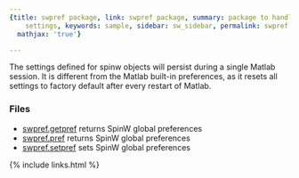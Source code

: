 ```yaml
---
{title: swpref package, link: swpref package, summary: package to handle persistent
    settings, keywords: sample, sidebar: sw_sidebar, permalink: swpref.html, folder: swpref,
  mathjax: 'true'}

---
```

  
The settings defined for spinw objects will persist during a single
Matlab session. It is different from the Matlab built-in preferences, as
it resets all settings to factory default after every restart of Matlab.
 
### Files
 
* [swpref.getpref](swpref_getpref.html) returns SpinW global preferences
* [swpref.pref](swpref_pref.html) returns SpinW global preferences
* [swpref.setpref](swpref_setpref.html) sets SpinW global preferences

{% include links.html %}
